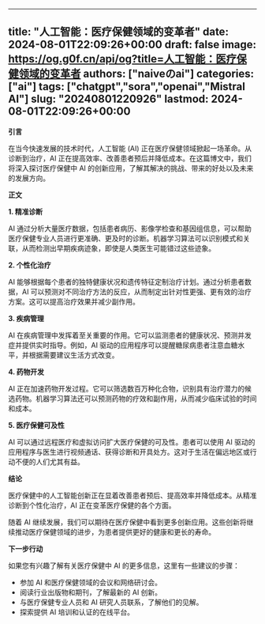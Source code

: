 
---
title: "人工智能：医疗保健领域的变革者"
date: 2024-08-01T22:09:26+00:00
draft: false
image: https://og.g0f.cn/api/og?title=人工智能：医疗保健领域的变革者
authors: ["naiveのai"]
categories: ["ai"]
tags: ["chatgpt","sora","openai","Mistral AI"]
slug: "20240801220926"
lastmod: 2024-08-01T22:09:26+00:00
---
**引言**

在当今快速发展的技术时代，人工智能 (AI) 正在医疗保健领域掀起一场革命。从诊断到治疗，AI 正在提高效率、改善患者预后并降低成本。在这篇博文中，我们将深入探讨医疗保健中 AI 的创新应用，了解其解决的挑战、带来的好处以及未来的发展方向。

**正文**

**1. 精准诊断**

AI 通过分析大量医疗数据，包括患者病历、影像学检查和基因组信息，可以帮助医疗保健专业人员进行更准确、更及时的诊断。机器学习算法可以识别模式和关联，从而检测出早期疾病迹象，即使是人类医生可能错过这些迹象。

**2. 个性化治疗**

AI 能够根据每个患者的独特健康状况和遗传特征定制治疗计划。通过分析患者数据，AI 可以预测对不同治疗方法的反应，从而制定出针对性更强、更有效的治疗方案。这可以提高治疗效果并减少副作用。

**3. 疾病管理**

AI 在疾病管理中发挥着至关重要的作用。它可以监测患者的健康状况、预测并发症并提供实时指导。例如，AI 驱动的应用程序可以提醒糖尿病患者注意血糖水平，并根据需要建议生活方式改变。

**4. 药物开发**

AI 正在加速药物开发过程。它可以筛选数百万种化合物，识别具有治疗潜力的候选药物。机器学习算法还可以预测药物的疗效和副作用，从而减少临床试验的时间和成本。

**5. 医疗保健可及性**

AI 可以通过远程医疗和虚拟访问扩大医疗保健的可及性。患者可以使用 AI 驱动的应用程序与医生进行视频通话、获得诊断和开具处方。这对于生活在偏远地区或行动不便的人们尤其有益。

**结论**

医疗保健中的人工智能创新正在显着改善患者预后、提高效率并降低成本。从精准诊断到个性化治疗，AI 正在变革医疗保健的各个方面。

随着 AI 继续发展，我们可以期待在医疗保健中看到更多创新应用。这些创新将继续推动医疗保健领域的进步，为患者提供更好的健康和更长的寿命。

**下一步行动**

如果您有兴趣了解有关医疗保健中 AI 的更多信息，这里有一些建议的步骤：

* 参加 AI 和医疗保健领域的会议和网络研讨会。
* 阅读行业出版物和期刊，了解最新的 AI 创新。
* 与医疗保健专业人员和 AI 研究人员联系，了解他们的见解。
* 探索提供 AI 培训和认证的在线平台。